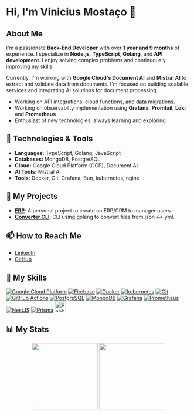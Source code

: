 # Hi, I'm Vinicius Mostaço 👋

## About Me

I'm a passionate **Back-End Developer** with over **1 year and 9 months** of experience. I specialize in **Node.js**, **TypeScript**, **Golang**, and **API development**. I enjoy solving complex problems and continuously improving my skills.

Currently, I'm working with **Google Cloud's Document AI** and **Mistral AI** to extract and validate data from documents. I'm focused on building scalable services and integrating AI solutions for document processing.

- Working on API integrations, cloud functions, and data migrations.
- Working on observabilty implementation using **Grafana**, **Promtail**, **Loki** and **Prometheus**
- Enthusiast of new technologies, always learning and exploring.

## 🚀 Technologies & Tools

- **Languages:** TypeScript, Golang, JavaScript
- **Databases:** MongoDB, PostgreSQL
- **Cloud:** Google Cloud Platform (GCP), Document AI
- **AI Tools:** Mistral AI
- **Tools:** Docker, Git, Grafana, Bun, kubernetes, nginx

## 🔧 My Projects

- **[ERP](https://github.com/vinimostaco/ERP)**: A personal project to create an ERP/CRM to manager users.
- **[Converter CLI](https://github.com/vinimostaco/converter-cli)**: CLI using golang to convert files from json <-> yml.

## 📫 How to Reach Me

- [LinkedIn](https://www.linkedin.com/in/vinicius-mosta%C3%A7o-de-moraes-3b3572253/)
- [GitHub](https://github.com/vinimostaco)

## 🚀 My Skills

[![Google Cloud Platform](https://skillicons.dev/icons?i=gcp)](https://cloud.google.com/)
[![Firebase](https://skillicons.dev/icons?i=firebase)](https://firebase.google.com/)
[![Docker](https://skillicons.dev/icons?i=docker)](https://www.docker.com/)
[![kubernetes](https://skillicons.dev/icons?i=kubernetes)](https://www.kubernetes.com/)
[![Git](https://skillicons.dev/icons?i=git)](https://git-scm.com/)
[![GitHub Actions](https://skillicons.dev/icons?i=githubactions)](https://docs.github.com/actions)
[![PostgreSQL](https://skillicons.dev/icons?i=postgres)](https://www.postgresql.org/)
[![MongoDB](https://skillicons.dev/icons?i=mongodb)](https://www.mongodb.com/)
[![Grafana](https://skillicons.dev/icons?i=grafana)](https://grafana.com/)
[![Prometheus](https://skillicons.dev/icons?i=prometheus)](https://prometheus.io/)
[![NestJS](https://skillicons.dev/icons?i=nestjs)](https://nestjs.com/)
[![Prisma](https://skillicons.dev/icons?i=prisma)](https://www.prisma.io/)
<img height="30" src="https://upload.wikimedia.org/wikipedia/commons/7/71/RabbitMQ_logo.svg" alt="RabbitMQ" />


## 📊 My Stats

<div align="center">
  <img height="180em" src="https://github-readme-stats.vercel.app/api/top-langs/?username=vinimostaco&layout=compact&langs_count=7&theme=dark"/>
  <img height="180em" src="https://github-readme-stats.vercel.app/api?username=vinimostaco&show_icons=true&theme=dark&include_all_commits=true&count_private=true"/>
</div>
